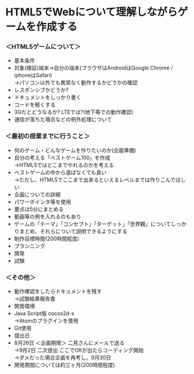 # HTML5でWebについて理解しながらゲームを作成する  
### ＜HTML5ゲームについて＞  
- 基本条件
 - 対象(検証)端末→自分の端末(ブラウザはAndroidはGoogle Chrome / iphoneはSafari)  
   →パソコン以外でも異常なく動作するかどうかの確認
 -  レスポンシブかどうか?  
- ドキュメントをしっかり書く
 - コードを軽くする
 - 3Gだとどうなるか? LTEでは?(地下等での動作確認)
 - 通信が落ちた場合などの例外処理について  
 
### ＜最初の授業までに行うこと＞  
- 何のゲーム・どんなゲームを作りたいのか(企画準備)
 - 自分の考える「ベストゲーム100」を作成  
   →HTML5ではどこまでやれるのかを考える
 - ベストゲームの中から選ばなくても良い  
   →ただし、HTML5でここまで出来るといえるレベルまでは作りこんでほしい
- 企画についての詳細
 - パワーポインタ等を使用
 - 要点は5分にまとめる
 - 動画等の例を入れるのもあり
 - ゲームの「テーマ」「コンセプト」「ターゲット」「世界観」についてしっかりまとめ、それらについて説明できるようにする
- 制作目標時間(200時間程度)
 - プランニング
 - 開発
 - 試験

### ＜その他＞
- 動作確認をしたらドキュメントを残す  
  →試験結果報告書
- 開発環境
 - Java Script版 cocos2d-x  
   →Atomのプラグインを使用
 - Git使用
- 提出日
 - 8月26日 ＜企画期限＞ 二見さんにメールで送る  
      →9月2日 二次提出 ここでOKが出たらコーディング開始  
          →ダメだった場合企画を再考し、9月30日
 - 開発期間については約三ヶ月(200時間程度)
